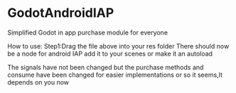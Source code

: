 # GodotAndroidIAP
Simplified Godot in app purchase module for everyone

How to use:
 Step1:Drag the file above into your res folder
 There should now be a node for android IAP add it to your scenes or make it an autoload
 
 The signals have not been changed but the purchase methods and consume have been changed for easier implementations or so it seems,It depends on you now
